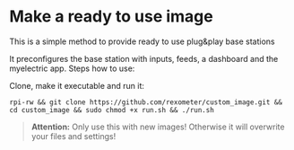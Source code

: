 # Make a ready to use image
This is a simple method to provide ready to use plug&play base stations

It preconfigures the base station with inputs, feeds, a dashboard and the myelectric app.
Steps how to use:

Clone, make it executable and run it:

`rpi-rw && git clone https://github.com/rexometer/custom_image.git && cd custom_image && sudo chmod +x run.sh && ./run.sh`

>**Attention:** Only use this with new images! Otherwise it will overwrite your files and settings!

